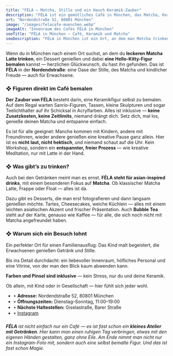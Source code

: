 ```yaml
---
title: "FÉLA – Matcha, Stille und ein Hauch Keramik-Zauber"
description: "FÉLA ist ein gemütliches Café in München, das Matcha, Keramik und Ruhe vereint. Hier kann man Figuren bemalen, Desserts genießen und in besonderer Atmosphäre entspannen."
ort: "Nordendstraße 52, 80801 München"
image: "/images/felacafe-muenchen.webp"
imageAlt: "Innenraum des Cafés FÉLA in München"
seoTitle: "FÉLA in München — Café, Keramik und Matcha"
seoDescription: "FÉLA in München ist ein Ort, an dem man Matcha trinken, Desserts essen und eine Hello-Kitty-Figur bemalen kann. Ruhe, Magie und ein Hauch Kreativität in der Nordendstraße."
---
```


Wenn du in München nach einem Ort suchst, an dem du **leckeren Matcha Latte trinken**, ein Dessert genießen und dabei **eine Hello-Kitty-Figur bemalen** kannst — herzlichen Glückwunsch, du hast ihn gefunden. Das ist **FÉLA** in der **Nordendstraße**: eine Oase der Stille, des Matcha und kindlicher Freude — auch für Erwachsene.

### ❖ Figuren direkt im Café bemalen

**Der Zauber von FÉLA** besteht darin, eine Keramikfigur selbst zu bemalen. Auf dem Regal warten Sanrio-Figuren, Tassen, kleine Skulpturen und sogar Teelichthalter auf ihr Schicksal in Acrylfarben. Alles ist inklusive — **keine Zusatzkosten, keine Zeitlimits**, niemand drängt dich. Setz dich, mal los, genieße deinen Matcha und entspanne einfach.

Es ist für alle geeignet: Manche kommen mit Kindern, andere mit Freundinnen, wieder andere genießen eine kreative Pause ganz allein. Hier ist es **nicht laut, nicht hektisch**, und niemand schaut auf die Uhr. Kein Workshop, sondern ein **entspannter, freier Prozess** — wie kreative Meditation, nur mit Latte in der Hand.

### ❖ Was gibt’s zu trinken?

Auch bei den Getränken meint man es ernst. **FÉLA steht für asian-inspired drinks**, mit einem besonderen Fokus auf **Matcha**. Ob klassischer Matcha Latte, Frappe oder Float — alles ist da.

Dazu gibt es Desserts, die man erst fotografieren und dann langsam genießen möchte. Tartes, Cheesecakes, weiche Küchlein — alles mit einem leichten asiatischen Akzent und frischer Präsentation. Auch **Bubble Tea** steht auf der Karte, genauso wie Kaffee — für alle, die sich noch nicht mit Matcha angefreundet haben.

### ❖ Warum sich ein Besuch lohnt

Ein perfekter Ort für einen Familienausflug: Das Kind malt begeistert, die Erwachsenen genießen Getränk und Stille.

Bis ins Detail durchdacht: ein liebevoller Innenraum, höfliches Personal und eine Vitrine, von der man den Blick kaum abwenden kann.

**Farben und Pinsel sind inklusive** — kein Stress, nur du und deine Keramik.

Ob allein, mit Kind oder in Gesellschaft — hier fühlt sich jeder wohl.

- ⌖ **Adresse:** Nordendstraße 52, 80801 München 
- ⌖ **Öffnungszeiten:** Dienstag–Sonntag, 11:00–19:00  
- ⌖ **Nächste Haltestellen:** Giselastraße, Barer Straße  
- ⌖ [Instagram](https://www.instagram.com/felacafe.munich/?hl=en)

###

_**FÉLA** ist nicht einfach nur ein Café — es ist fast schon ein **kleines Atelier mit Getränken**. Hier kann man einen ruhigen Tag verbringen, etwas mit den eigenen Händen gestalten, ganz ohne Eile. Am Ende nimmt man nicht nur ein Instagram-Foto mit, sondern auch eine selbst bemalte Figur. Und das ist fast schon Magie._
